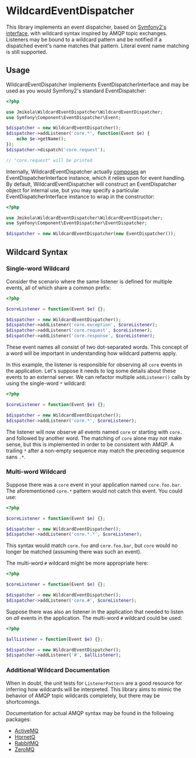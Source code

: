 # WildcardEventDispatcher

This library implements an event dispatcher, based on [Symfony2's interface][],
with wildcard syntax inspired by AMQP topic exchanges. Listeners may be bound to
a wildcard pattern and be notified if a dispatched event's name matches that
pattern. Literal event name matching is still supported.

  [Symfony2's interface]: https://github.com/symfony/EventDispatcher

## Usage ##

WildcardEventDispatcher implements EventDispatcherInterface and may be used as
you would Symfony2's standard EventDispatcher:

```php
<?php

use Jmikola\WildcardEventDispatcher\WildcardEventDispatcher;
use Symfony\Component\EventDispatcher\Event;

$dispatcher = new WildcardEventDispatcher();
$dispatcher->addListener('core.*', function(Event $e) {
    echo $e->getName();
});
$dispatcher->dispatch('core.request');

// "core.request" will be printed
```

Internally, WildcardEventDispatcher actually [composes][] an
EventDispatcherInterface instance, which it relies upon for event handling. By
default, WildcardEventDispatcher will construct an EventDispatcher object for
internal use, but you may specify a particular EventDispatcherInterface instance
to wrap in the constructor:

```php
<?php

use Jmikola\WildcardEventDispatcher\WildcardEventDispatcher;
use Symfony\Component\EventDispatcher\EventDispatcher;

$dispatcher = new WildcardEventDispatcher(new EventDispatcher());
```

  [composes]: http://en.wikipedia.org/wiki/Object_composition

## Wildcard Syntax ##

### Single-word Wildcard ###

Consider the scenario where the same listener is defined for multiple events,
all of which share a common prefix:

```php
<?php

$coreListener = function(Event $e) {};

$dispatcher = new WildcardEventDispatcher();
$dispatcher->addListener('core.exception', $coreListener);
$dispatcher->addListener('core.request', $coreListener);
$dispatcher->addListener('core.response', $coreListener);
```

These event names all consist of two dot-separated words. This concept of a word
will be important in understanding how wildcard patterns apply.

In this example, the listener is responsible for observing all `core` events in
the application. Let's suppose it needs to log some details about these events
to an external server. We can refactor multiple `addListener()` calls by
using the single-word `*` wildcard:

```php
<?php

$coreListener = function(Event $e) {};

$dispatcher = new WildcardEventDispatcher();
$dispatcher->addListener('core.*', $coreListener);
```

The listener will now observe all events named `core` or starting with `core.`
and followed by another word. The matching of `core` alone may not make sense,
but this is implemented in order to be consistent with AMQP. A trailing `*`
after a non-empty sequence may match the preceding sequence sans `.*`.

### Multi-word Wildcard ###

Suppose there was a `core` event in your application named `core.foo.bar`. The
aforementioned `core.*` pattern would not catch this event. You could use:

```php
<?php

$coreListener = function(Event $e) {};

$dispatcher = new WildcardEventDispatcher();
$dispatcher->addListener('core.*.*', $coreListener);
```

This syntax would match `core.foo` and `core.foo.bar`, but `core` would no
longer be matched (assuming there was such an event).

The multi-word `#` wildcard might be more appropriate here:

```php
<?php

$coreListener = function(Event $e) {};

$dispatcher = new WildcardEventDispatcher();
$dispatcher->addListener('core.#', $coreListener);
```

Suppose there was also an listener in the application that needed to listen on
_all_ events in the application. The multi-word `#` wildcard could be used:

```php
<?php

$allListener = function(Event $e) {};

$dispatcher = new WildcardEventDispatcher();
$dispatcher->addListener('#', $allListener);
```

### Additional Wildcard Documentation ###

When in doubt, the unit tests for `ListenerPattern` are a good resource for
inferring how wildcards will be interpreted. This library aims to mimic the
behavior of AMQP topic wildcards completely, but there may be shortcomings.

Documentation for actual AMQP syntax may be found in the following packages:

 * [ActiveMQ](http://activemq.apache.org/wildcards.html)
 * [HornetQ](http://docs.jboss.org/hornetq/2.2.5.Final/user-manual/en/html/wildcard-syntax.html)
 * [RabbitMQ](http://www.rabbitmq.com/faq.html#wildcards-in-topic-exchanges)
 * [ZeroMQ](http://www.zeromq.org/whitepapers:message-matching)

